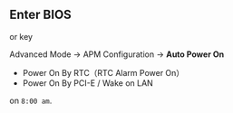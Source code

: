 
## Enter BIOS
<f2> or <delete> key


Advanced Mode -> APM Configuration -> **Auto Power On**
* Power On By RTC（RTC Alarm Power On）
* Power On By PCI-E / Wake on LAN

on `8:00 am`.